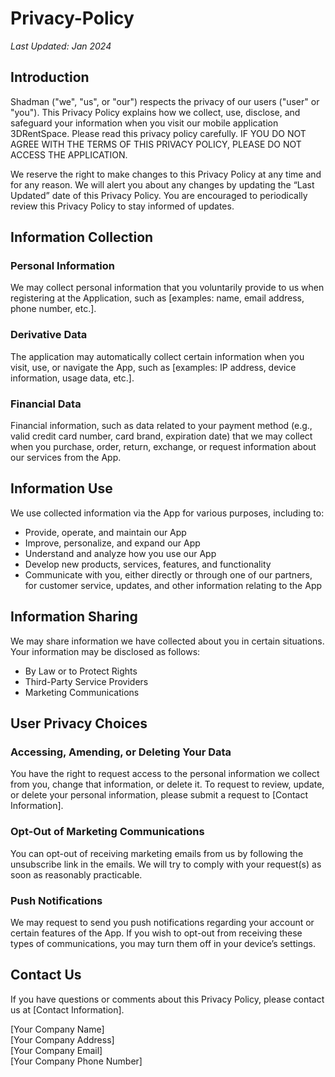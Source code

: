 # Privacy-Policy

_Last Updated: Jan 2024_

## Introduction

Shadman ("we", "us", or "our") respects the privacy of our users ("user" or "you"). This Privacy Policy explains how we collect, use, disclose, and safeguard your information when you visit our mobile application 3DRentSpace. Please read this privacy policy carefully. IF YOU DO NOT AGREE WITH THE TERMS OF THIS PRIVACY POLICY, PLEASE DO NOT ACCESS THE APPLICATION.

We reserve the right to make changes to this Privacy Policy at any time and for any reason. We will alert you about any changes by updating the “Last Updated” date of this Privacy Policy. You are encouraged to periodically review this Privacy Policy to stay informed of updates.

## Information Collection

### Personal Information

We may collect personal information that you voluntarily provide to us when registering at the Application, such as [examples: name, email address, phone number, etc.].

### Derivative Data

The application may automatically collect certain information when you visit, use, or navigate the App, such as [examples: IP address, device information, usage data, etc.].

### Financial Data

Financial information, such as data related to your payment method (e.g., valid credit card number, card brand, expiration date) that we may collect when you purchase, order, return, exchange, or request information about our services from the App.

## Information Use

We use collected information via the App for various purposes, including to:

- Provide, operate, and maintain our App
- Improve, personalize, and expand our App
- Understand and analyze how you use our App
- Develop new products, services, features, and functionality
- Communicate with you, either directly or through one of our partners, for customer service, updates, and other information relating to the App

## Information Sharing

We may share information we have collected about you in certain situations. Your information may be disclosed as follows:

- By Law or to Protect Rights
- Third-Party Service Providers
- Marketing Communications

## User Privacy Choices

### Accessing, Amending, or Deleting Your Data

You have the right to request access to the personal information we collect from you, change that information, or delete it. To request to review, update, or delete your personal information, please submit a request to [Contact Information].

### Opt-Out of Marketing Communications

You can opt-out of receiving marketing emails from us by following the unsubscribe link in the emails. We will try to comply with your request(s) as soon as reasonably practicable.

### Push Notifications

We may request to send you push notifications regarding your account or certain features of the App. If you wish to opt-out from receiving these types of communications, you may turn them off in your device’s settings.

## Contact Us

If you have questions or comments about this Privacy Policy, please contact us at [Contact Information].

[Your Company Name]  
[Your Company Address]  
[Your Company Email]  
[Your Company Phone Number]


